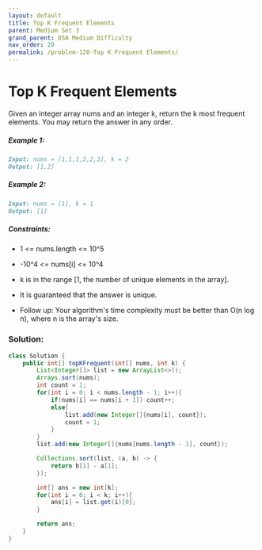 ```yaml
---
layout: default
title: Top K Frequent Elements
parent: Medium Set 3
grand_parent: DSA Medium Difficulty
nav_order: 20
permalink: /problem-120-Top K Frequent Elements/
---
```

# Top K Frequent Elements
Given an integer array nums and an integer k, return the k most frequent elements. You may return the answer in any order.

##### Example 1:
```markdown
Input: nums = [1,1,1,2,2,3], k = 2
Output: [1,2]
```
##### Example 2:
```markdown
Input: nums = [1], k = 1
Output: [1]
```
##### Constraints:
* 1 <= nums.length <= 10^5
* -10^4 <= nums[i] <= 10^4
* k is in the range [1, the number of unique elements in the array].
* It is guaranteed that the answer is unique.

* Follow up: Your algorithm's time complexity must be better than O(n log n), where n is the array's size.

### Solution:
```java
class Solution {
    public int[] topKFrequent(int[] nums, int k) {
        List<Integer[]> list = new ArrayList<>();
        Arrays.sort(nums);
        int count = 1;
        for(int i = 0; i < nums.length - 1; i++){
            if(nums[i] == nums[i + 1]) count++;
            else{
                list.add(new Integer[]{nums[i], count});
                count = 1;
            }
        }
        list.add(new Integer[]{nums[nums.length - 1], count});

        Collections.sort(list, (a, b) -> {
            return b[1] - a[1];
        });

        int[] ans = new int[k];
        for(int i = 0; i < k; i++){
            ans[i] = list.get(i)[0];
        }

        return ans;
    }
}
```